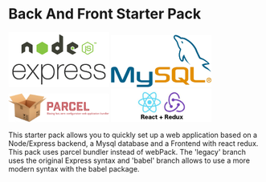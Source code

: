 <style>
img{width: 200px;}
</style>

# Back And Front Starter Pack

![Node/Express](/asset/logo/NodeExpress.png "Node / Express") 
![MySql](/asset/logo/MySQL_Logo.png "MySql")
![Parcel](/asset/logo/Parcel.png "Parcel")
![React + Redux](/asset/logo/ReactRedux.jpeg "React + Redux")


This starter pack allows you to quickly set up a web application based on a Node/Express backend, 
a Mysql database and a Frontend with react redux.
This pack uses parcel bundler instead of webPack.
The 'legacy' branch uses the original Express syntax and 'babel' branch allows to use a more modern
syntax with the babel package.


